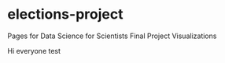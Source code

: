 # elections-project
Pages for Data Science for Scientists Final Project Visualizations

Hi everyone test
